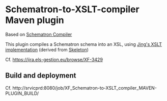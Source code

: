 # Schematron-to-XSLT-compiler Maven plugin

Based on [Schematron Compiler](https://github.com/ELSGestion/Schematron-compiler)


This plugin compiles a Schematron schema into an XSL, using [Jing's XSLT implementation](https://github.com/ELSGestion/jing-trang/tree/master/mod/schematron/src/main/com/thaiopensource/validate/schematron/resources) (derived from [Skeleton](https://github.com/Schematron/schematron))

Cf. https://jira.els-gestion.eu/browse/XF-3429

## Build and deployment

Cf. http://srvicprd:8080/job/XF_Schematron-to-XSLT_compiler_MAVEN-PLUGIN_BUILD/
